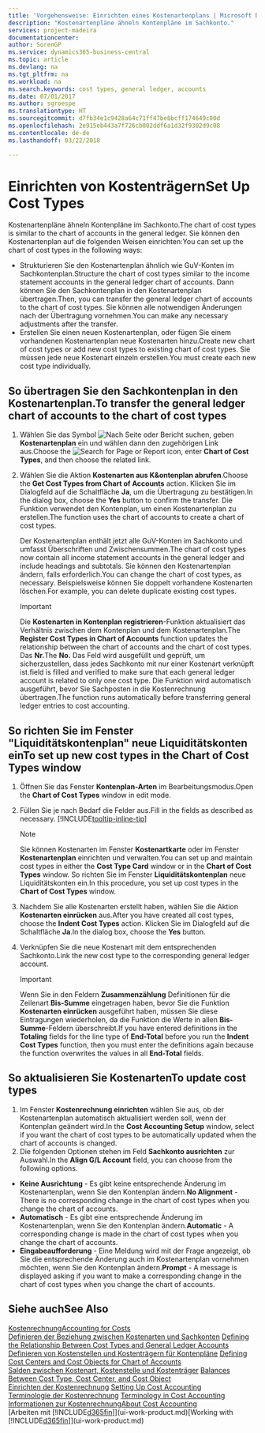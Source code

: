 ```yaml
---
title: 'Vorgehensweise: Einrichten eines Kostenartenplans | Microsoft Docs'
description: "Kostenartenpläne ähneln Kontenpläne im Sachkonto."
services: project-madeira
documentationcenter: 
author: SorenGP
ms.service: dynamics365-business-central
ms.topic: article
ms.devlang: na
ms.tgt_pltfrm: na
ms.workload: na
ms.search.keywords: cost types, general ledger, accounts
ms.date: 07/01/2017
ms.author: sgroespe
ms.translationtype: HT
ms.sourcegitcommit: d7fb34e1c9428a64c71ff47be8bcff174649c00d
ms.openlocfilehash: 2e915eb443a7f726cb002ddf6a1d32f9302d9c08
ms.contentlocale: de-de
ms.lasthandoff: 03/22/2018

---
```

# <a name="set-up-cost-types"></a><span data-ttu-id="847fd-103">Einrichten von Kostenträgern</span><span class="sxs-lookup"><span data-stu-id="847fd-103">Set Up Cost Types</span></span>
<span data-ttu-id="847fd-104">Kostenartenpläne ähneln Kontenpläne im Sachkonto.</span><span class="sxs-lookup"><span data-stu-id="847fd-104">The chart of cost types is similar to the chart of accounts in the general ledger.</span></span> <span data-ttu-id="847fd-105">Sie können den Kostenartenplan auf die folgenden Weisen einrichten:</span><span class="sxs-lookup"><span data-stu-id="847fd-105">You can set up the chart of cost types in the following ways:</span></span>  

-   <span data-ttu-id="847fd-106">Strukturieren Sie den Kostenartenplan ähnlich wie GuV-Konten im Sachkontenplan.</span><span class="sxs-lookup"><span data-stu-id="847fd-106">Structure the chart of cost types similar to the income statement accounts in the general ledger chart of accounts.</span></span> <span data-ttu-id="847fd-107">Dann können Sie den Sachkontenplan in den Kostenartenplan übertragen.</span><span class="sxs-lookup"><span data-stu-id="847fd-107">Then, you can transfer the general ledger chart of accounts to the chart of cost types.</span></span> <span data-ttu-id="847fd-108">Sie können alle notwendigen Änderungen nach der Übertragung vornehmen.</span><span class="sxs-lookup"><span data-stu-id="847fd-108">You can make any necessary adjustments after the transfer.</span></span>  
-   <span data-ttu-id="847fd-109">Erstellen Sie einen neuen Kostenartenplan, oder fügen Sie einem vorhandenen Kostenartenplan neue Kostenarten hinzu.</span><span class="sxs-lookup"><span data-stu-id="847fd-109">Create new chart of cost types or add new cost types to existing chart of cost types.</span></span> <span data-ttu-id="847fd-110">Sie müssen jede neue Kostenart einzeln erstellen.</span><span class="sxs-lookup"><span data-stu-id="847fd-110">You must create each new cost type individually.</span></span>  

## <a name="to-transfer-the-general-ledger-chart-of-accounts-to-the-chart-of-cost-types"></a><span data-ttu-id="847fd-111">So übertragen Sie den Sachkontenplan in den Kostenartenplan.</span><span class="sxs-lookup"><span data-stu-id="847fd-111">To transfer the general ledger chart of accounts to the chart of cost types</span></span>  
1.  <span data-ttu-id="847fd-112">Wählen Sie das Symbol ![Nach Seite oder Bericht suchen](media/ui-search/search_small.png "Symbol Nach Seite oder Bericht suchen"), geben **Kostenartenplan** ein und wählen dann den zugehörigen Link aus.</span><span class="sxs-lookup"><span data-stu-id="847fd-112">Choose the ![Search for Page or Report](media/ui-search/search_small.png "Search for Page or Report icon") icon, enter **Chart of Cost Types**, and then choose the related link.</span></span>  
2.  <span data-ttu-id="847fd-113">Wählen Sie die Aktion **Kostenarten aus K&ontenplan abrufen**.</span><span class="sxs-lookup"><span data-stu-id="847fd-113">Choose the **Get Cost Types from Chart of Accounts** action.</span></span> <span data-ttu-id="847fd-114">Klicken Sie im Dialogfeld auf die Schaltfläche **Ja**, um die Übertragung zu bestätigen.</span><span class="sxs-lookup"><span data-stu-id="847fd-114">In the dialog box, choose the **Yes** button to confirm the transfer.</span></span> <span data-ttu-id="847fd-115">Die Funktion verwendet den Kontenplan, um einen Kostenartenplan zu erstellen.</span><span class="sxs-lookup"><span data-stu-id="847fd-115">The function uses the chart of accounts to create a chart of cost types.</span></span>  

    <span data-ttu-id="847fd-116">Der Kostenartenplan enthält jetzt alle GuV-Konten im Sachkonto und umfasst Überschriften und Zwischensummen.</span><span class="sxs-lookup"><span data-stu-id="847fd-116">The chart of cost types now contain all income statement accounts in the general ledger and include headings and subtotals.</span></span> <span data-ttu-id="847fd-117">Sie können den Kostenartenplan ändern, falls erforderlich.</span><span class="sxs-lookup"><span data-stu-id="847fd-117">You can change the chart of cost types, as necessary.</span></span> <span data-ttu-id="847fd-118">Beispielsweise können Sie doppelt vorhandene Kostenarten löschen.</span><span class="sxs-lookup"><span data-stu-id="847fd-118">For example, you can delete duplicate existing cost types.</span></span>  

    > [!IMPORTANT]  
    >  <span data-ttu-id="847fd-119">Die **Kostenarten in Kontenplan registrieren**-Funktion aktualisiert das Verhältnis zwischen dem Kontenplan und dem Kostenartenplan.</span><span class="sxs-lookup"><span data-stu-id="847fd-119">The **Register Cost Types in Chart of Accounts** function updates the relationship between the chart of accounts and the chart of cost types.</span></span> <span data-ttu-id="847fd-120">Das **Nr.**</span><span class="sxs-lookup"><span data-stu-id="847fd-120">The **No.**</span></span> <span data-ttu-id="847fd-121">Das Feld  wird ausgefüllt und geprüft, um sicherzustellen, dass jedes Sachkonto mit nur einer Kostenart verknüpft ist.</span><span class="sxs-lookup"><span data-stu-id="847fd-121">field is filled and verified to make sure that each general ledger account is related to only one cost type.</span></span> <span data-ttu-id="847fd-122">Die Funktion wird automatisch ausgeführt, bevor Sie Sachposten in die Kostenrechnung übertragen.</span><span class="sxs-lookup"><span data-stu-id="847fd-122">The function runs automatically before transferring general ledger entries to cost accounting.</span></span>  

## <a name="to-set-up-new-cost-types-in-the-chart-of-cost-types-window"></a><span data-ttu-id="847fd-123">So richten Sie im Fenster "Liquiditätskontenplan" neue Liquiditätskonten ein</span><span class="sxs-lookup"><span data-stu-id="847fd-123">To set up new cost types in the Chart of Cost Types window</span></span>  
1.  <span data-ttu-id="847fd-124">Öffnen Sie das Fenster **Kontenplan-Arten** im Bearbeitungsmodus.</span><span class="sxs-lookup"><span data-stu-id="847fd-124">Open the **Chart of Cost Types** window in edit mode.</span></span>  
2.  <span data-ttu-id="847fd-125">Füllen Sie je nach Bedarf die Felder aus.</span><span class="sxs-lookup"><span data-stu-id="847fd-125">Fill in the fields as described as necessary.</span></span> [!INCLUDE[tooltip-inline-tip](includes/tooltip-inline-tip_md.md)]

    > [!NOTE]  
    >  <span data-ttu-id="847fd-126">Sie können Kostenarten im Fenster **Kostenartkarte** oder im Fenster **Kostenartenplan** einrichten und verwalten.</span><span class="sxs-lookup"><span data-stu-id="847fd-126">You can set up and maintain cost types in either the **Cost Type Card** window or in the **Chart of Cost Types** window.</span></span> <span data-ttu-id="847fd-127">So richten Sie im Fenster **Liquiditätskontenplan** neue Liquiditätskonten ein.</span><span class="sxs-lookup"><span data-stu-id="847fd-127">In this procedure, you set up cost types in the **Chart of Cost Types** window.</span></span>

3.  <span data-ttu-id="847fd-128">Nachdem Sie alle Kostenarten erstellt haben, wählen Sie die Aktion **Kostenarten einrücken** aus.</span><span class="sxs-lookup"><span data-stu-id="847fd-128">After you have created all cost types, choose the **Indent Cost Types** action.</span></span> <span data-ttu-id="847fd-129">Klicken Sie im Dialogfeld auf die Schaltfläche **Ja**.</span><span class="sxs-lookup"><span data-stu-id="847fd-129">In the dialog box, choose the **Yes** button.</span></span>  
4.  <span data-ttu-id="847fd-130">Verknüpfen Sie die neue Kostenart mit dem entsprechenden Sachkonto.</span><span class="sxs-lookup"><span data-stu-id="847fd-130">Link the new cost type to the corresponding general ledger account.</span></span>  

    > [!IMPORTANT]  
    >  <span data-ttu-id="847fd-131">Wenn Sie in den Feldern **Zusammenzählung** Definitionen für die Zeilenart **Bis-Summe** eingetragen haben, bevor Sie die Funktion **Kostenarten einrücken** ausgeführt haben, müssen Sie diese Eintragungen wiederholen, da die Funktion die Werte in allen **Bis-Summe**-Feldern überschreibt.</span><span class="sxs-lookup"><span data-stu-id="847fd-131">If you have entered definitions in the **Totaling** fields for the line type of **End-Total** before you run the **Indent Cost Types** function, then you must enter the definitions again because the function overwrites the values in all **End-Total** fields.</span></span>  

## <a name="to-update-cost-types"></a><span data-ttu-id="847fd-132">So aktualisieren Sie Kostenarten</span><span class="sxs-lookup"><span data-stu-id="847fd-132">To update cost types</span></span>  
1.  <span data-ttu-id="847fd-133">Im Fenster **Kostenrechnung einrichten**  wählen Sie aus, ob der Kostenartenplan automatisch aktualisiert werden soll, wenn der Kontenplan geändert wird.</span><span class="sxs-lookup"><span data-stu-id="847fd-133">In the **Cost Accounting Setup** window, select if you want the chart of cost types to be automatically updated when the chart of accounts is changed.</span></span>  
2.  <span data-ttu-id="847fd-134">Die folgenden Optionen stehen im Feld **Sachkonto ausrichten** zur Auswahl.</span><span class="sxs-lookup"><span data-stu-id="847fd-134">In the **Align G/L Account** field, you can choose from the following options.</span></span>  

- <span data-ttu-id="847fd-135">**Keine Ausrichtung** - Es gibt keine entsprechende Änderung im Kostenartenplan, wenn Sie den Kontenplan ändern.</span><span class="sxs-lookup"><span data-stu-id="847fd-135">**No Alignment** - There is no corresponding change in the chart of cost types when you change the chart of accounts.</span></span>  
- <span data-ttu-id="847fd-136">**Automatisch** - Es gibt eine entsprechende Änderung im Kostenartenplan, wenn Sie den Kontenplan ändern.</span><span class="sxs-lookup"><span data-stu-id="847fd-136">**Automatic** - A corresponding change is made in the chart of cost types when you change the chart of accounts.</span></span>  
- <span data-ttu-id="847fd-137">**Eingabeaufforderung** - Eine Meldung wird mit der Frage angezeigt, ob Sie die entsprechende Änderung auch im Kostenartenplan vornehmen möchten, wenn Sie den Kontenplan ändern.</span><span class="sxs-lookup"><span data-stu-id="847fd-137">**Prompt** - A message is displayed asking if you want to make a corresponding change in the chart of cost types when you change the chart of accounts.</span></span>  

## <a name="see-also"></a><span data-ttu-id="847fd-138">Siehe auch</span><span class="sxs-lookup"><span data-stu-id="847fd-138">See Also</span></span>  
[<span data-ttu-id="847fd-139">Kostenrechnung</span><span class="sxs-lookup"><span data-stu-id="847fd-139">Accounting for Costs</span></span>](finance-manage-cost-accounting.md)  
<span data-ttu-id="847fd-140">[Definieren der Beziehung zwischen Kostenarten und Sachkonten](finance-defining-the-relationship-between-cost-types-and-general-ledger-accounts.md) </span><span class="sxs-lookup"><span data-stu-id="847fd-140">[Defining the Relationship Between Cost Types and General Ledger Accounts](finance-defining-the-relationship-between-cost-types-and-general-ledger-accounts.md) </span></span>  
<span data-ttu-id="847fd-141">[Definieren von Kostenstellen und Kostenträgern für Kontenpläne](finance-defining-cost-centers-and-cost-objects-for-chart-of-accounts.md) </span><span class="sxs-lookup"><span data-stu-id="847fd-141">[Defining Cost Centers and Cost Objects for Chart of Accounts](finance-defining-cost-centers-and-cost-objects-for-chart-of-accounts.md) </span></span>  
<span data-ttu-id="847fd-142">[Salden zwischen Kostenart, Kostenstelle und Kostenträger](finance-balances-between-cost-type-cost-center-and-cost-object.md) </span><span class="sxs-lookup"><span data-stu-id="847fd-142">[Balances Between Cost Type, Cost Center, and Cost Object](finance-balances-between-cost-type-cost-center-and-cost-object.md) </span></span>  
<span data-ttu-id="847fd-143">[Einrichten der Kostenrechnung](finance-set-up-cost-accounting.md) </span><span class="sxs-lookup"><span data-stu-id="847fd-143">[Setting Up Cost Accounting](finance-set-up-cost-accounting.md) </span></span>  
<span data-ttu-id="847fd-144">[Terminologie der Kostenrechnung](finance-terminology-in-cost-accounting.md) </span><span class="sxs-lookup"><span data-stu-id="847fd-144">[Terminology in Cost Accounting](finance-terminology-in-cost-accounting.md) </span></span>  
[<span data-ttu-id="847fd-145">Informationen zur Kostenrechnung</span><span class="sxs-lookup"><span data-stu-id="847fd-145">About Cost Accounting</span></span>](finance-about-cost-accounting.md)  
<span data-ttu-id="847fd-146">[Arbeiten mit [!INCLUDE[d365fin](includes/d365fin_md.md)]](ui-work-product.md)</span><span class="sxs-lookup"><span data-stu-id="847fd-146">[Working with [!INCLUDE[d365fin](includes/d365fin_md.md)]](ui-work-product.md)</span></span>

